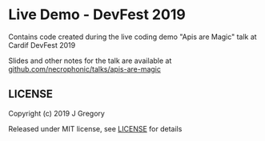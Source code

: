 # Live Demo - DevFest 2019

Contains code created during the live coding demo "Apis are Magic" talk at Cardif DevFest 2019

Slides and other notes for the talk are available at [github.com/necrophonic/talks/apis-are-magic](https://github.com/necrophonic/talks/apis-are-magic)

## LICENSE

Copyright (c) 2019 J Gregory

Released under MIT license, see [LICENSE](../../LICENSE) for details
